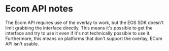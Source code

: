 # Ecom API notes
The Ecom API requires use of the overlay to work, but the EOS SDK doesn't limit grabbing the interface directly. 
This means it's possible to get the interface and try to use it even if it's not technically possible to use it.
Furthermore, this means on platforms that don't support the overlay, ECom API isn't usable.
